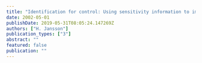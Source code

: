 ```yaml
---
title: "Identification for control: Using sensitivity information to improve quality of restricted complexity models"
date: 2002-05-01
publishDate: 2019-05-31T08:05:24.147269Z
authors: ["H. Jansson"]
publication_types: ["3"]
abstract: ""
featured: false
publication: ""
---
```


